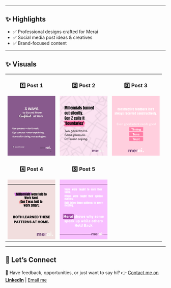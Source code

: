 
---

## ✨ Highlights
- ✅ Professional designs crafted for Merai  
- ✅ Social media post ideas & creatives  
- ✅ Brand-focused content  

---

## ✨ Visuals

<table>
    <tr>
        <td align="center">
            <h3> 1️⃣ Post 1 </h3>
            <img src="./Images/post1.png" alt="Post 1" width="150"/>
        </td>
        <td align="center">
            <h3> 2️⃣ Post 2 </h3>
            <img src="./Images/post2.png" alt="Post 2" width="150"/>
        </td>    
        <td align="center">
            <h3> 3️⃣ Post 3 </h3>
            <img src="./Images/post3.png" alt="Post 3" width="150"/>
        </td>
    </tr>
    <tr>
        <td align="center">    
            <h3> 4️⃣ Post 4 </h3>
            <img src="./images/post4.png" alt="Post 4" width="150"/>
        </td>    
        <td align="center">
            <h3> 5️⃣ Post 5 </h3>
            <img src="./images/post5.png" alt="Post 5" width="150"/>
        </td>
    </tr>        
</table>

---

## 🚀 Let’s Connect

💌 Have feedback, opportunities, or just want to say hi?
👉 [Contact me on **LinkedIn**](https://www.linkedin.com/in/chirag-kumar-soni)  | [Email me](mailto:chiragksoni0@gmail.com)

